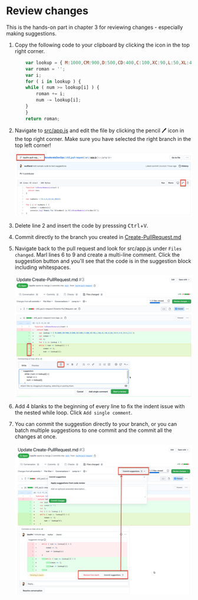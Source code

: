 # Review changes

This is the hands-on part in chapter 3 for reviewing changes - especially making suggestions.

1. Copy the following code to your clipboard by clicking the icon in the top right corner.

    ```javascript
        var lookup = { M:1000,CM:900,D:500,CD:400,C:100,XC:90,L:50,XL:40,X:10,IX:9,V:5,IV:4,I:1 };
        var roman = '';
        var i;
        for ( i in lookup ) {
        while ( num >= lookup[i] ) {
            roman += i;
            num -= lookup[i];
        }
        }
        return roman;
    ```

2. Navigate to [src/app.js](src/app.js) and edit the file by clicking the pencil :pen: icon in the top right corner. Make sure you have selected the right branch in the top left corner!

    ![add-code](img/add-code.png)

3. Delete line 2 and insert the code by presssing <kbd>Ctrl</kbd>+<kbd>V</kbd>.

4. Commit directly to the branch you created in [Create-PullRequest.md](Create-PullRequest.md)

5. Navigate back to the pull request and look for src/app.js under `Files changed`. Marl lines 6 to 9 and create a multi-line comment. Click the suggestion button and you'll see that the code is in the suggestion block including whitespaces.

    ![make-suggestion](img/make-suggestion.png)

6. Add 4 blanks to the beginning of every line to fix the indent issue with the nested while loop. Click `Add single comment`.

7. You can commit the suggestion directly to your branch, or you can batch multiple suggestions to one commit and the commit all the changes at once.

    ![commit-suggestion](img/commit-suggestion.png)
